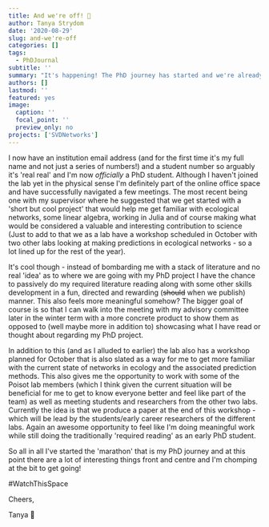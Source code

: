 ```yaml
---
title: And we're off! 🐎
author: Tanya Strydom
date: '2020-08-29'
slug: and-we're-off
categories: []
tags:
  - PhDJournal
subtitle: ''
summary: "It's happening! The PhD journey has started and we're already talking projects and publications."
authors: []
lastmod: ''
featured: yes
image:
  caption: ''
  focal_point: ''
  preview_only: no
projects: ['SVDNetworks']
---
```


I now have an institution email address (and for the first time it's my full name and not just a series of numbers!) and a student number so arguably it's 'real real' and I'm now *officially* a PhD student. Although I haven't joined the lab yet in the physical sense I'm definitely part of the online office space and have successfully navigated a few meetings. The most recent being one with my supervisor where he suggested that we get started with a 'short but cool project' that would help me get familiar with ecological networks, some linear algebra, working in Julia and of course making what would be considered a valuable and interesting contribution to science (Just to add to that we as a lab have a workshop scheduled in October with two other labs looking at making predictions in ecological networks - so a lot lined up for the rest of the year).

It's cool though - instead of bombarding me with a stack of literature and no real 'idea' as to where we are going with my PhD project I have the chance to passively do my required literature reading along with some other skills development in a fun, directed and rewarding (~~should~~ when we publish) manner. This also feels more meaningful somehow? The bigger goal of course is so that I can walk into the meeting with my advisory committee later in the winter term with a more concrete product to show them as opposed to (well maybe more in addition to) showcasing what I have read or thought about regarding my PhD project.

In addition to this (and as I alluded to earlier) the lab also has a workshop planned for October that is also slated as a way for me to get more familiar with the current state of networks in ecology and the associated prediction methods. This also gives me the opportunity to work with some of the Poisot lab members (which I think given the current situation will be beneficial for me to get to know everyone better and feel like part of the team) as well as meeting students and researchers from the other two labs. Currently the idea is that we produce a paper at the end of this workshop - which will be lead by the students/early career researchers of the different labs. Again an awesome opportunity to feel like I'm doing meaningful work while still doing the traditionally 'required reading' as an early PhD student.

So all in all I've started the 'marathon' that is my PhD journey and at this point there are a lot of interesting things front and centre and I'm chomping at the bit to get going!

\#WatchThisSpace

Cheers,

Tanya 🐾
